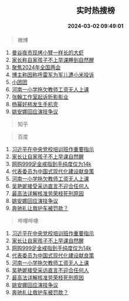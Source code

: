 <div align="center"><h2>实时热搜榜</h2><h4>2024-03-02 09:49:01</h4></div>

> 微博  

1. [曼谷夜市现烤小臂一样长的大虾](https://s.weibo.com/weibo?q=%E6%9B%BC%E8%B0%B7%E5%A4%9C%E5%B8%82%E7%8E%B0%E7%83%A4%E5%B0%8F%E8%87%82%E4%B8%80%E6%A0%B7%E9%95%BF%E7%9A%84%E5%A4%A7%E8%99%BE&t=31&band_rank=1&Refer=top)<br />
2. [家长称自家孩子不上早课睡到自然醒](https://s.weibo.com/weibo?q=%23%E5%AE%B6%E9%95%BF%E7%A7%B0%E8%87%AA%E5%AE%B6%E5%AD%A9%E5%AD%90%E4%B8%8D%E4%B8%8A%E6%97%A9%E8%AF%BE%E7%9D%A1%E5%88%B0%E8%87%AA%E7%84%B6%E9%86%92%23&t=31&band_rank=2&Refer=top)<br />
3. [聚焦2024年全国两会](https://s.weibo.com/weibo?q=%23%E8%81%9A%E7%84%A62024%E5%B9%B4%E5%85%A8%E5%9B%BD%E4%B8%A4%E4%BC%9A%23&t=31&band_rank=3&Refer=top)<br />
4. [博主称因称呼雷军为军儿遭小米投诉](https://s.weibo.com/weibo?q=%23%E5%8D%9A%E4%B8%BB%E7%A7%B0%E5%9B%A0%E7%A7%B0%E5%91%BC%E9%9B%B7%E5%86%9B%E4%B8%BA%E5%86%9B%E5%84%BF%E9%81%AD%E5%B0%8F%E7%B1%B3%E6%8A%95%E8%AF%89%23&t=31&band_rank=4&Refer=top)<br />
5. [小团团](https://s.weibo.com/weibo?q=%E5%B0%8F%E5%9B%A2%E5%9B%A2&t=31&band_rank=5&Refer=top)<br />
6. [河南一小学拖欠教师工资无人上课](https://s.weibo.com/weibo?q=%23%E6%B2%B3%E5%8D%97%E4%B8%80%E5%B0%8F%E5%AD%A6%E6%8B%96%E6%AC%A0%E6%95%99%E5%B8%88%E5%B7%A5%E8%B5%84%E6%97%A0%E4%BA%BA%E4%B8%8A%E8%AF%BE%23&t=31&band_rank=6&Refer=top)<br />
7. [张翰工作室起诉昕影影业](https://s.weibo.com/weibo?q=%23%E5%BC%A0%E7%BF%B0%E5%B7%A5%E4%BD%9C%E5%AE%A4%E8%B5%B7%E8%AF%89%E6%98%95%E5%BD%B1%E5%BD%B1%E4%B8%9A%23&t=31&band_rank=7&Refer=top)<br />
8. [杨幂好柿发生手机壳](https://s.weibo.com/weibo?q=%23%E6%9D%A8%E5%B9%82%E5%A5%BD%E6%9F%BF%E5%8F%91%E7%94%9F%E6%89%8B%E6%9C%BA%E5%A3%B3%23&t=31&band_rank=8&Refer=top)<br />
9. [姚安娜回应演技争议](https://s.weibo.com/weibo?q=%23%E5%A7%9A%E5%AE%89%E5%A8%9C%E5%9B%9E%E5%BA%94%E6%BC%94%E6%8A%80%E4%BA%89%E8%AE%AE%23&t=31&band_rank=9&Refer=top)<br />

> 知乎  


> 百度  

1. [习近平在中央党校培训班作重要指示](https://www.baidu.com/s?wd=%E4%B9%A0%E8%BF%91%E5%B9%B3%E5%9C%A8%E4%B8%AD%E5%A4%AE%E5%85%9A%E6%A0%A1%E5%9F%B9%E8%AE%AD%E7%8F%AD%E4%BD%9C%E9%87%8D%E8%A6%81%E6%8C%87%E7%A4%BA&sa=fyb_news&rsv_dl=fyb_news)<br />
2. [家长让自家孩子不上早课自然醒](https://www.baidu.com/s?wd=%E5%AE%B6%E9%95%BF%E8%AE%A9%E8%87%AA%E5%AE%B6%E5%AD%A9%E5%AD%90%E4%B8%8D%E4%B8%8A%E6%97%A9%E8%AF%BE%E8%87%AA%E7%84%B6%E9%86%92&sa=fyb_news&rsv_dl=fyb_news)<br />
3. [网购999足金戒指到手纯度仅为14k](https://www.baidu.com/s?wd=%E7%BD%91%E8%B4%AD999%E8%B6%B3%E9%87%91%E6%88%92%E6%8C%87%E5%88%B0%E6%89%8B%E7%BA%AF%E5%BA%A6%E4%BB%85%E4%B8%BA14k&sa=fyb_news&rsv_dl=fyb_news)<br />
4. [代表委员为中国式现代化建设献良策](https://www.baidu.com/s?wd=%E4%BB%A3%E8%A1%A8%E5%A7%94%E5%91%98%E4%B8%BA%E4%B8%AD%E5%9B%BD%E5%BC%8F%E7%8E%B0%E4%BB%A3%E5%8C%96%E5%BB%BA%E8%AE%BE%E7%8C%AE%E8%89%AF%E7%AD%96&sa=fyb_news&rsv_dl=fyb_news)<br />
5. [河南一小学拖欠教师工资无人上课](https://www.baidu.com/s?wd=%E6%B2%B3%E5%8D%97%E4%B8%80%E5%B0%8F%E5%AD%A6%E6%8B%96%E6%AC%A0%E6%95%99%E5%B8%88%E5%B7%A5%E8%B5%84%E6%97%A0%E4%BA%BA%E4%B8%8A%E8%AF%BE&sa=fyb_news&rsv_dl=fyb_news)<br />
6. [吴艳妮接受采访直言不迎合任何人](https://www.baidu.com/s?wd=%E5%90%B4%E8%89%B3%E5%A6%AE%E6%8E%A5%E5%8F%97%E9%87%87%E8%AE%BF%E7%9B%B4%E8%A8%80%E4%B8%8D%E8%BF%8E%E5%90%88%E4%BB%BB%E4%BD%95%E4%BA%BA&sa=fyb_news&rsv_dl=fyb_news)<br />
7. [最高法详解核准劳荣枝死刑原因](https://www.baidu.com/s?wd=%E6%9C%80%E9%AB%98%E6%B3%95%E8%AF%A6%E8%A7%A3%E6%A0%B8%E5%87%86%E5%8A%B3%E8%8D%A3%E6%9E%9D%E6%AD%BB%E5%88%91%E5%8E%9F%E5%9B%A0&sa=fyb_news&rsv_dl=fyb_news)<br />
8. [姚安娜回应演技争议](https://www.baidu.com/s?wd=%E5%A7%9A%E5%AE%89%E5%A8%9C%E5%9B%9E%E5%BA%94%E6%BC%94%E6%8A%80%E4%BA%89%E8%AE%AE&sa=fyb_news&rsv_dl=fyb_news)<br />
9. [奔驰礼让救护车被罚款？](https://www.baidu.com/s?wd=%E5%A5%94%E9%A9%B0%E7%A4%BC%E8%AE%A9%E6%95%91%E6%8A%A4%E8%BD%A6%E8%A2%AB%E7%BD%9A%E6%AC%BE%EF%BC%9F&sa=fyb_news&rsv_dl=fyb_news)<br />

> 哔哩哔哩  

1. [习近平在中央党校培训班作重要指示](https://www.baidu.com/s?wd=%E4%B9%A0%E8%BF%91%E5%B9%B3%E5%9C%A8%E4%B8%AD%E5%A4%AE%E5%85%9A%E6%A0%A1%E5%9F%B9%E8%AE%AD%E7%8F%AD%E4%BD%9C%E9%87%8D%E8%A6%81%E6%8C%87%E7%A4%BA&sa=fyb_news&rsv_dl=fyb_news)<br />
2. [家长让自家孩子不上早课自然醒](https://www.baidu.com/s?wd=%E5%AE%B6%E9%95%BF%E8%AE%A9%E8%87%AA%E5%AE%B6%E5%AD%A9%E5%AD%90%E4%B8%8D%E4%B8%8A%E6%97%A9%E8%AF%BE%E8%87%AA%E7%84%B6%E9%86%92&sa=fyb_news&rsv_dl=fyb_news)<br />
3. [网购999足金戒指到手纯度仅为14k](https://www.baidu.com/s?wd=%E7%BD%91%E8%B4%AD999%E8%B6%B3%E9%87%91%E6%88%92%E6%8C%87%E5%88%B0%E6%89%8B%E7%BA%AF%E5%BA%A6%E4%BB%85%E4%B8%BA14k&sa=fyb_news&rsv_dl=fyb_news)<br />
4. [代表委员为中国式现代化建设献良策](https://www.baidu.com/s?wd=%E4%BB%A3%E8%A1%A8%E5%A7%94%E5%91%98%E4%B8%BA%E4%B8%AD%E5%9B%BD%E5%BC%8F%E7%8E%B0%E4%BB%A3%E5%8C%96%E5%BB%BA%E8%AE%BE%E7%8C%AE%E8%89%AF%E7%AD%96&sa=fyb_news&rsv_dl=fyb_news)<br />
5. [河南一小学拖欠教师工资无人上课](https://www.baidu.com/s?wd=%E6%B2%B3%E5%8D%97%E4%B8%80%E5%B0%8F%E5%AD%A6%E6%8B%96%E6%AC%A0%E6%95%99%E5%B8%88%E5%B7%A5%E8%B5%84%E6%97%A0%E4%BA%BA%E4%B8%8A%E8%AF%BE&sa=fyb_news&rsv_dl=fyb_news)<br />
6. [吴艳妮接受采访直言不迎合任何人](https://www.baidu.com/s?wd=%E5%90%B4%E8%89%B3%E5%A6%AE%E6%8E%A5%E5%8F%97%E9%87%87%E8%AE%BF%E7%9B%B4%E8%A8%80%E4%B8%8D%E8%BF%8E%E5%90%88%E4%BB%BB%E4%BD%95%E4%BA%BA&sa=fyb_news&rsv_dl=fyb_news)<br />
7. [最高法详解核准劳荣枝死刑原因](https://www.baidu.com/s?wd=%E6%9C%80%E9%AB%98%E6%B3%95%E8%AF%A6%E8%A7%A3%E6%A0%B8%E5%87%86%E5%8A%B3%E8%8D%A3%E6%9E%9D%E6%AD%BB%E5%88%91%E5%8E%9F%E5%9B%A0&sa=fyb_news&rsv_dl=fyb_news)<br />
8. [姚安娜回应演技争议](https://www.baidu.com/s?wd=%E5%A7%9A%E5%AE%89%E5%A8%9C%E5%9B%9E%E5%BA%94%E6%BC%94%E6%8A%80%E4%BA%89%E8%AE%AE&sa=fyb_news&rsv_dl=fyb_news)<br />
9. [奔驰礼让救护车被罚款？](https://www.baidu.com/s?wd=%E5%A5%94%E9%A9%B0%E7%A4%BC%E8%AE%A9%E6%95%91%E6%8A%A4%E8%BD%A6%E8%A2%AB%E7%BD%9A%E6%AC%BE%EF%BC%9F&sa=fyb_news&rsv_dl=fyb_news)<br />
